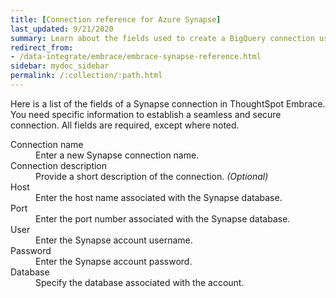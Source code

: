 ```yaml
---
title: [Connection reference for Azure Synapse]
last_updated: 9/21/2020
summary: Learn about the fields used to create a BigQuery connection using ThoughtSpot Embrace.
redirect_from:
- /data-integrate/embrace/embrace-synapse-reference.html
sidebar: mydoc_sidebar
permalink: /:collection/:path.html
---
```


Here is a list of the fields of a Synapse connection in ThoughtSpot Embrace. You need specific information to establish a seamless and secure connection. All fields are required, except where noted.

<dl id="embrace-synapse-ref">
  <dlentry id="embrace-synapse-ref-connection-name">
    <dt>Connection name</dt>
    <dd>Enter a new Synapse connection name.</dd>
  </dlentry>
  <dlentry id="embrace-synapse-ref-connection-description">
   <dt>Connection description</dt>
   <dd>Provide a short description of the connection. <i>(Optional)</i></dd>
  </dlentry>
  <dlentry id="embrace-synapse-ref-host">
    <dt>Host</dt>
    <dd>Enter the host name associated with the Synapse database.</dd>
  </dlentry>
  <dlentry id="embrace-synapse-ref-port">
    <dt>Port</dt>
    <dd>Enter the port number associated with the Synapse database.</dd>
  </dlentry>
  <dlentry id="embrace-synapse-ref-user">
    <dt>User</dt>
    <dd>Enter the Synapse account username.</dd>
  </dlentry>
  <dlentry id="embrace-synapse-ref-password">
    <dt>Password</dt>
    <dd>Enter the Synapse account password.</dd>
  </dlentry>
  <dlentry id="embrace-synapse-ref-database">
    <dt>Database</dt>
    <dd>Specify the database associated with the account.</dd>
  </dlentry>
</dl>
